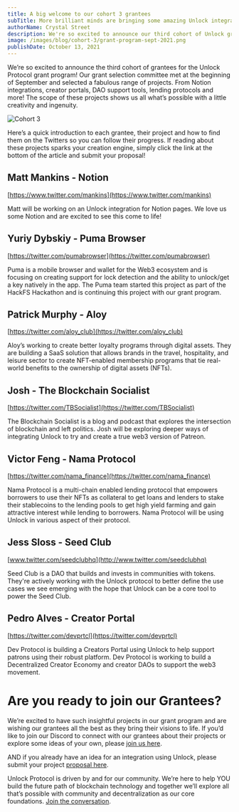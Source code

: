 ```yaml
---
title: A big welcome to our cohort 3 grantees
subTitle: More brilliant minds are bringing some amazing Unlock integrations to life!
authorName: Crystal Street
description: We're so excited to announce our third cohort of Unlock grantees! Please check out their projects and follow their progress!
image: /images/blog/cohort-3/grant-program-sept-2021.png
publishDate: October 13, 2021
---
```


We’re so excited to announce the third cohort of grantees for the Unlock Protocol grant program! Our grant selection committee met at the beginning of September and selected a fabulous range of projects. From Notion integrations, creator portals, DAO support tools, lending protocols and more! The scope of these projects shows us all what’s possible with a little creativity and ingenuity.

![Cohort 3](/images/blog/cohort-3/grant-program-sept-2021.png)

Here’s a quick introduction to each grantee, their project and how to find them on the Twitters so you can follow their progress. If reading about these projects sparks your creation engine, simply click the link at the bottom of the article and submit your proposal!

## Matt Mankins - Notion

[https://www.twitter.com/mankins](https://www.twitter.com/mankins)

Matt will be working on an Unlock integration for Notion pages. We love us some Notion and are excited to see this come to life!

## Yuriy Dybskiy - Puma Browser

[https://twitter.com/pumabrowser](https://twitter.com/pumabrowser)

Puma is a mobile browser and wallet for the Web3 ecosystem and is focusing on creating support for lock detection and the ability to unlock/get a key natively in the app. The Puma team started this project as part of the HackFS Hackathon and is continuing this project with our grant program.

## Patrick Murphy - Aloy

[https://twitter.com/aloy_club](https://twitter.com/aloy_club)

Aloy’s working to create better loyalty programs through digital assets. They are building a SaaS solution that allows brands in the travel, hospitality, and leisure sector to create NFT-enabled membership programs that tie real-world benefits to the ownership of digital assets (NFTs).

## Josh - The Blockchain Socialist

[https://twitter.com/TBSocialist](https://twitter.com/TBSocialist)

The Blockchain Socialist is a blog and podcast that explores the intersection of blockchain and left politics. Josh will be exploring deeper ways of integrating Unlock to try and create a true web3 version of Patreon.

## Victor Feng - Nama Protocol

[https://twitter.com/nama_finance](https://twitter.com/nama_finance)

Nama Protocol is a multi-chain enabled lending protocol that empowers borrowers to use their NFTs as collateral to get loans and lenders to stake their stablecoins to the lending pools to get high yield farming and gain attractive interest while lending to borrowers. Nama Protocol will be using Unlock in various aspect of their protocol.

## Jess Sloss - Seed Club

[www.twitter.com/seedclubhq](http://www.twitter.com/seedclubhq)

Seed Club is a DAO that builds and invests in communities with tokens. They're actively working with the Unlock protocol to better define the use cases we see emerging with the hope that Unlock can be a core tool to power the Seed Club.

## Pedro Alves - Creator Portal

[https://twitter.com/devprtcl](https://twitter.com/devprtcl)

Dev Protocol is building a Creators Portal using Unlock to help support patrons using their robust platform. Dev Protocol is working to build a Decentralized Creator Economy and creator DAOs to support the web3 movement.

# Are you ready to join our Grantees?

We’re excited to have such insightful projects in our grant program and are wishing our grantees all the best as they bring their visions to life. If you’d like to join our Discord to connect with our grantees about their projects or explore some ideas of your own, please [join us here](https://discord.gg/Ah6ZEJyTDp).

AND if you already have an idea for an integration using Unlock, please submit your project [proposal here](https://share.hsforms.com/1gAdLgNOESNCWJ9bJxCUAMwbvg22).

Unlock Protocol is driven by and for our community. We’re here to help YOU build the future path of blockchain technology and together we’ll explore all that’s possible with community and decentralization as our core foundations. [Join the conversation](https://unlock.community/).